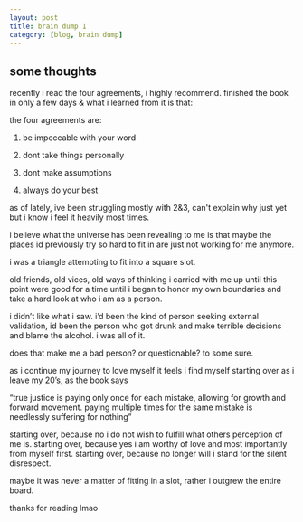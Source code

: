 ```yaml
---
layout: post
title: brain dump 1
category: [blog, brain dump]
---
```


## some thoughts
recently i read the four agreements, i highly recommend. finished the book in only a few days & what i learned from it is that:

the four agreements are:
1) be impeccable with your word

2) dont take things personally 

3) dont make assumptions

4) always do your best

as of lately, ive been struggling mostly with 2&3, can't explain why just yet but i know i feel it heavily most times.

i believe what the universe has been revealing to me is that maybe the places id previously try so hard to fit in are just not working for me anymore.

i was a triangle attempting to fit into a square slot.

old friends, old vices, old ways of thinking i carried with me up until this point were good for a time until i began to honor my own boundaries and take a hard look at who i am as a person.

i didn’t like what i saw. i’d been the kind of person seeking external validation, id been the person who got drunk and make terrible decisions and blame the alcohol. i was all of it.

does that make me a bad person? or questionable? to some sure.

as i continue my journey to love myself it feels i find myself starting over as i leave my 20’s, as the book says

“true justice is paying only once for each mistake, allowing for growth and forward movement. paying multiple times for the same mistake is needlessly suffering for nothing”

starting over, because no i do not wish to fulfill what others perception of me is. starting over, because yes i am worthy of love and most importantly from myself first. starting over, because no longer will i stand for the silent disrespect.

maybe it was never a matter of fitting in a slot, rather i outgrew the entire board.

thanks for reading lmao